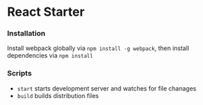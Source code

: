 # React Starter

### Installation

Install webpack globally via `npm install -g webpack`, then install dependencies via `npm install`

### Scripts

- `start` starts development server and watches for file chanages
- `build` builds distribution files

